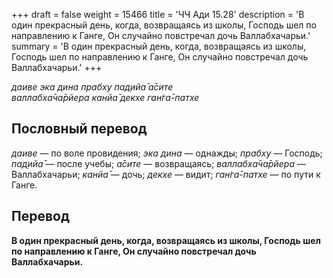 +++
draft = false
weight = 15466
title = 'ЧЧ Ади 15.28'
description = 'В один прекрасный день, когда, возвращаясь из школы, Господь шел по направлению к Ганге, Он случайно повстречал дочь Валлабхачарьи.'
summary = 'В один прекрасный день, когда, возвращаясь из школы, Господь шел по направлению к Ганге, Он случайно повстречал дочь Валлабхачарьи.'
+++

_даиве эка дина прабху пад̣ийа̄ а̄сите  
валлабха̄ча̄рйера канйа̄ декхе ган̇га̄-патхе_

## Пословный перевод

_даиве_ — по воле провидения; _эка_ _дина_ — однажды; _прабху_ — Господь; _пад̣ийа̄_ — после учебы; _а̄сите_ — возвращаясь; _валлабха̄ча̄рйера_ — Валлабхачарьи; _канйа̄_ — дочь; _декхе_ — видит; _ган̇га̄_\-_патхе_ — по пути к Ганге.

## Перевод

**В один прекрасный день, когда, возвращаясь из школы, Господь шел по направлению к Ганге, Он случайно повстречал дочь Валлабхачарьи.**
